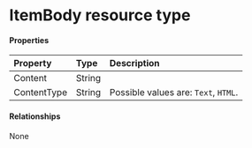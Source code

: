 # ItemBody resource type



#### Properties
| Property	   | Type	|Description|
|:---------------|:--------|:----------|
|Content|String||
|ContentType|String| Possible values are: `Text`, `HTML`.|

#### Relationships
None

